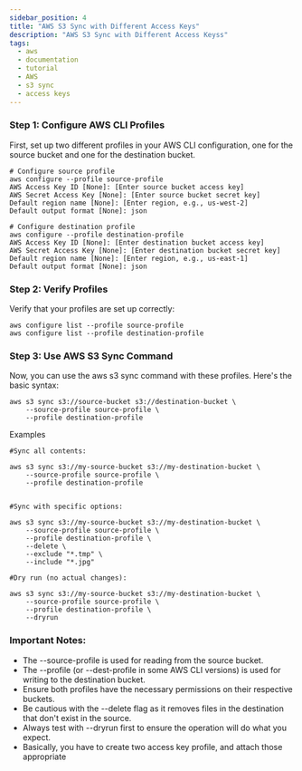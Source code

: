 ```yaml
---
sidebar_position: 4
title: "AWS S3 Sync with Different Access Keys"
description: "AWS S3 Sync with Different Access Keyss"
tags:
  - aws
  - documentation
  - tutorial
  - AWS
  - s3 sync
  - access keys
---
```



### Step 1: Configure AWS CLI Profiles
First, set up two different profiles in your AWS CLI configuration, one for the source bucket and one for the destination bucket.

```
# Configure source profile
aws configure --profile source-profile
AWS Access Key ID [None]: [Enter source bucket access key]
AWS Secret Access Key [None]: [Enter source bucket secret key]
Default region name [None]: [Enter region, e.g., us-west-2]
Default output format [None]: json

# Configure destination profile
aws configure --profile destination-profile
AWS Access Key ID [None]: [Enter destination bucket access key]
AWS Secret Access Key [None]: [Enter destination bucket secret key]
Default region name [None]: [Enter region, e.g., us-east-1]
Default output format [None]: json

``` 

### Step 2: Verify Profiles
Verify that your profiles are set up correctly:
```
aws configure list --profile source-profile
aws configure list --profile destination-profile
```

### Step 3: Use AWS S3 Sync Command
Now, you can use the aws s3 sync command with these profiles. Here's the basic syntax:
```
aws s3 sync s3://source-bucket s3://destination-bucket \
    --source-profile source-profile \
    --profile destination-profile
```
Examples

```
#Sync all contents:

aws s3 sync s3://my-source-bucket s3://my-destination-bucket \
    --source-profile source-profile \
    --profile destination-profile


#Sync with specific options:

aws s3 sync s3://my-source-bucket s3://my-destination-bucket \
    --source-profile source-profile \
    --profile destination-profile \
    --delete \
    --exclude "*.tmp" \
    --include "*.jpg"

#Dry run (no actual changes):

aws s3 sync s3://my-source-bucket s3://my-destination-bucket \
    --source-profile source-profile \
    --profile destination-profile \
    --dryrun
```

### Important Notes:
- The --source-profile is used for reading from the source bucket.
- The --profile (or --dest-profile in some AWS CLI versions) is used for writing to the destination bucket.
- Ensure both profiles have the necessary permissions on their respective buckets.
- Be cautious with the --delete flag as it removes files in the destination that don't exist in the source.
- Always test with --dryrun first to ensure the operation will do what you expect.
- Basically, you have to create two access key profile, and attach those appropriate